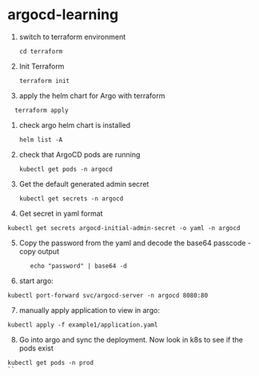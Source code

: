 # argocd-learning

1. switch to terraform environment
   ```
   cd terraform
   ```
2. Init Terraform
   ```
   terraform init
   ```
3. apply the helm chart for Argo with terraform
  ```
    terraform apply
  ```
1. check argo helm chart is installed
   ```
   helm list -A 
   ```
2. check that ArgoCD pods are running
   ```
   kubectl get pods -n argocd 
   ```
3. Get the default generated admin secret

   ```
   kubectl get secrets -n argocd
   ```
4. Get secret in yaml format 

```
kubectl get secrets argocd-initial-admin-secret -o yaml -n argocd
```
5. Copy the password from the yaml and decode the base64 passcode - copy output
   ```
      echo "password" | base64 -d
   ```
6. start argo:
```
kubectl port-forward svc/argocd-server -n argocd 8080:80
```
7. manually apply application to view in argo:
```
kubectl apply -f example1/application.yaml
```
8. Go into argo and sync the deployment. 
Now look in k8s to see if the pods exist
```
kubectl get pods -n prod
``
